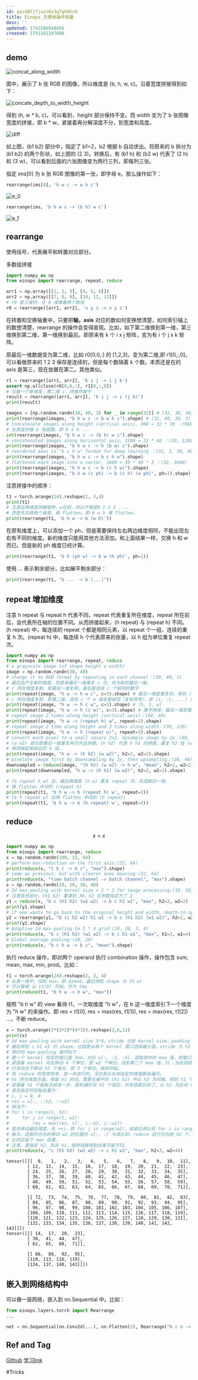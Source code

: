 ```yaml
---
id: pycd8tjfjszc6x3g7ghbhs8
title: Einops_方便地操作张量
desc: ''
updated: 1741586948456
created: 1741161107888
---
```


## demo

![concat_along_width](assets/images/python.torch.einops_方便地操作张量/concat_along_width.png)

图中，展示了 b 张 RGB 的图像，所以维度是 (b, h, w, c)。沿着宽度拼接得到如下：

![concate_depth_to_width_height](assets/images/python.torch.einops_方便地操作张量/concate_depth_to_width_height.png)

得到 (h, w * b, c)。可以看到，height 部分保持不变。而 width 变为了 b 张图像宽度的拼接，即 b * w。紧接着再分解深度不分，到宽度和高度。

![diff](assets/images/python.torch.einops_方便地操作张量/diff.png)

如上图，(b1 b2) 部分中，指定了 b1=2，b2 根据 b 自动求出。将原来的 b 拆分为 (b1 b2) 的两个形状，如上图的 (2 3)。转换后，有 (b1 h) 和 (b2 w) 代表了 (2 h) 和 (3 w)，可以看到后面的六张图像变为两行三列，即每列三张。

指定 ims[0] 为 b 张 RGB 图像的第一张，即字母 e。那么操作如下：

```py
rearrange(ims[0], 'h w c -> w h c')
```

![e_0](assets/images/python.torch.einops_方便地操作张量/e_0.png)

```py
rearrange(ims, 'b h w c -> (b h) w c')
```

![e_1](assets/images/python.torch.einops_方便地操作张量/e_1.png)

## rearrange

使用括号，代表展平和转置对应部分。

多数组拼接

```py
import numpy as np
from einops import rearrange, repeat, reduce

arr1 = np.array([[1, 2, 3], [4, 5, 6]])
arr2 = np.array([[7, 8, 9], [10, 11, 12]])
# r0 是三维的，在 0 维堆叠两个数组
r0 = rearrange([arr1, arr2], 'x y z -> x y z')
```

在转置和交换轴重中，只要把**轴，axis** 对应的数如何变换想清楚，如何索引轴上的数想清楚，rearrange 的操作会变得直观。比如，如下第二维换到第一维，第三维换到第二维，第一维换到最后。即原来有 k 个 i x j 矩阵，变为有 i 个 j x k 矩阵。

原最后一维数据变为第二维，比如 r0[0,0,:] 的 [1,2,3]，变为第二维,即 r1[0,:,0]。可以看做原来的 1 2 3 保存是连续的，但是每个数隔着 k 个数。本质还是在的 axis 是第三，现在放置在第二。其他类似。

```py
r1 = rearrange([arr1, arr2], 'k i j -> i j k')
assert np.allclose(r0[0,0,:], r1[0,:,0])
# 沿着一个新维度，第二维 i，拼接并展平
result = rearrange([arr1, arr2], 'k i j -> i (j k)')
print(result)
```

```py
images = [np.random.randn(30, 40, 3) for _ in range(32)] # (32, 30, 40, 3)
print(rearrange(images, "b h w c -> b w h c").shape) # (32, 40, 30, 3)
# concatenate images along height (vertical axis), 960 = 32 * 30 ：(960, 40, 3)
# 在高度拼接 b 张图像，即 b x h ...
int(rearrange(images, "b h w c -> (b h) w c").shape)
# concatenated images along horizontal axis, 1280 = 32 * 40 ：(30, 1280, 3)
print(rearrange(images, "b h w c -> h (b w) c").shape)
# reordered axes to "b c h w" format for deep learning ：(32, 3, 30, 40)
print(rearrange(images, "b h w c -> b c h w").shape)
# flattened each image into a vector, 3600 = 30 * 40 * 3 ：(32, 3600)
print(rearrange(images, "b h w c -> b (c h w)").shape)
print(rearrange(images, "b h w (c ph) -> b (c h) (w ph)", ph=1).shape)
```

注意拼接中的顺序：
```py
t1 = torch.arange(24).reshape(2, 3,4)
print(t1)
# 注意后两维度拼接顺序，w在前，所以不再是0 1 2 3 ...，
# 而是先交换两个维度，再 flatten。即 b w h 再 flatten.
print(rearrange(t1, 'b h w -> b (w h)'))
```

在原有维度上，可以添加一个 ph，但是需要保持左右两边维度相同，不能出现左右有不同的维度。新的维度只能用其他方法添加。和上面结果一样，交换 h 和 w 而已。但是新的 ph 维度已经计算。
```py
print(rearrange(t1, 'b h (ph w) -> b w (h ph)', ph=1))
```

使用 ... 表示剩余部分，比如展平剩余部分：

```py
print(rearrange(t1, "b ... -> b (...)"))
```

## repeat 增加维度

注意 h repeat 与 repeat h 代表不同，repeat 代表重复所在维度，repeat 所在前后，会代表所在轴的位置不同。从而拼接起来，(h repeat) 与 (repeat h) 不同。(h repeat) 中，每连续的 repeat 个都是相同元素，以 repeat 个一组，连续的重复 h 次。(repeat h) 中，每连续 h 个代表原来的张量，以 h 组为单位重复 repeat 次。

```py
import numpy as np
from einops import rearrange, repeat, reduce
# a grayscale image (of shape height x width)
image = np.random.randn(30, 40)
# change it to RGB format by repeating in each channel：(30, 40, 3)
# 最后会产生新的维度，将原来最后一维重复 c 次，作为新的最后一维。
# c 所在维度复制，即最后一维复制，最后是连续 c 个相同的数字
print(repeat(image, "h w -> h w c", c=3).shape) # 最后一维是重复的，得到 (h, w, 3)
# c 所在维度复制，即第二维，连续 c 个 w 维张量相同（复制而来），即 [i, :c, ...] 全是相同的。
print(repeat(image, "h w -> h c w", c=3).shape) # (h, 3, w)
print(repeat(image, "h w -> h (c w)", c=3).shape) # 展平两维，最后一维是重复的 c 次 w
# repeat image 2 times along height (vertical axis)：(60, 40)
print(repeat(image, "h w -> (repeat h) w", repeat=2).shape)
# repeat image 2 time along height and 3 times along width：(30, 120)
print(repeat(image, "h w -> h (repeat w)", repeat=3).shape)
# convert each pixel to a small square 2x2. Upsample image by 2x：(60, 80)
# (w w2) 部分即最后一维重复两次并且拼接。(h h2) 代表 h h2 的拼接。重复 h2 组 (w w2) 后，
# 再拼接起来如此的 h 组。
print(repeat(image, "h w -> (h h2) (w w2)", h2=2, w2=2).shape)
# pixelate image first by downsampling by 2x, then upsampling：(30, 40)
downsampled = reduce(image, "(h h2) (w w2) -> h w", "mean", h2=2, w2=2)
print(repeat(downsampled, "h w -> (h h2) (w w2)", h2=2, w2=2).shape)

# (b repeat h w) 后，最后两维度 (h w) 重复 repeat 次，形成新的一维。
# 再 flatten 中间的 (repeat h)
print(repeat(t1, 'b h w -> b (repeat h) w', repeat=2))
# (b h repeat w) 后再 flatten 中间的 (h repeat)
print(repeat(t1, 'b h w -> b (h repeat) w', repeat=2))
```

## reduce

$$
x = x 
$$

```py
import numpy as np
from einops import rearrange, reduce
x = np.random.randn(100, 32, 64)
# perform max-reduction on the first axis:(32, 64)
print(reduce(x, "t b c -> b c", "max").shape)
# same as previous, but with clearer axes meaning:(32, 64)
print(reduce(x, "time batch channel -> batch channel", "max").shape)
x = np.random.randn(10, 20, 30, 40)
# 2d max-pooling with kernel size = 2 * 2 for image processing:(10, 20, 15, 20)
# 注意括号部分，(h1 h2) 要凑到 30，h2 在参数指定为了 2
y1 = reduce(x, "b c (h1 h2) (w1 w2) -> b c h1 w1", "max", h2=2, w2=2)
print(y1.shape)
# if one wants to go back to the original height and width, depth-to-space trick can be applied:(10, 5, 30, 40)
y2 = rearrange(y1, "b (c h2 w2) h1 w1 -> b c (h1 h2) (w1 w2)", h2=2, w2=2)
print(y2.shape)
# Adaptive 2d max-pooling to 3 * 4 grid:(10, 20, 3, 4)
print(reduce(x, "b c (h1 h2) (w1 w2) -> b c h1 w1", "max", h1=3, w1=4).shape)
# Global average pooling:(10, 20)
print(reduce(x, "b c h w -> b c", "mean").shape)
```

执行 reduce 操作，即对两个 operand 执行 combination 操作，操作包含 sum, mean, max, min, prod。比如：

```py
t1 = torch.arange(24).reshape(2, 3, 4)
# 从第一维中，找到 max，即 dim=0，最后得到 shape 为 (h w)
# 可以看做 从 t1[0] 开始，作为 tmp
print(reduce(t1, "b h w -> h w", "max"))
```

按照 "b h w" 的 view 看待 t1，一次取维度 "h w"，在 b 这一维度索引下一个维度为 "h w" 的来操作。即 res = t1[0], res = max(res, t1[1]), res = max(res, t1[2]) ...，不断 reduce。

```py
x = torch.arange(2*(3*2)*(4*3)).reshape(2,6,12)
print(x)
# 2d max-pooling with kernel size 3*4，stride 也是 kernel size，padding 为 0
# 最后得到 c h1 w1 的 shape。也就是从每个 kernel 窗口选择最大值，stride 为 h1 w1
# 等价的 max-pooling 操作如下：
# 第一个 kernel 规定的窗口是 3x4，对应 x[:, :3, :4]，选取其中的 max 值，即窗口右下角。
# 紧接着 kernel 向右移动 4 个单位，即 w2 个单位，找到第二个 max 值，31；当右侧结束时，
# 行方向向下移动 h2 个单位，即 3 个单位。继续开始。
# 用 reduce 的思想思考，是一并进行的。没在箭头右侧指定的维度都会遍历。
# h1 所在维度方面，保留 h1 的话，需要在展平的 (h1 h2) 中以 h2 为间隔，得到 h1 个值。
# 紧接着 h1 个值每次前进一步，直到遍历完 h2 个值后，所有值都比较了，以 h2 为区间 reduce 出了结果。
# 首先指定的初始张量为：
# i, j = 0, 0
# res = x[:, ::h2, ::w2]
# 相当于:
# for i in range(1, h2):
#     for j in range(1, w2):
#         res = max(res, x[:, i::h2, j::w2])
# 首先移动最后维度，先 ++j，即 for j in range(w2)。结束后再比较 for i in range(h2)，如此循环。
# 每次，选取列方向的移动 w2 的位置的 x[:, :] 与其比较。reduce 后行方向是 h2 个。
# 比较后留下 max 结果。
# 注意，要指定 h2，而非 h1，顺序调换得到结果可能不同。
print(reduce(x, "c (h1 h2) (w1 w2) -> c h1 w1", "max", h2=3, w2=4))
```

    tensor([[[  0,   1,   2,   3,   4,   5,   6,   7,   8,   9,  10,  11],
            [ 12,  13,  14,  15,  16,  17,  18,  19,  20,  21,  22,  23],
            [ 24,  25,  26,  27,  28,  29,  30,  31,  32,  33,  34,  35],
            [ 36,  37,  38,  39,  40,  41,  42,  43,  44,  45,  46,  47],
            [ 48,  49,  50,  51,  52,  53,  54,  55,  56,  57,  58,  59],
            [ 60,  61,  62,  63,  64,  65,  66,  67,  68,  69,  70,  71]],

            [[ 72,  73,  74,  75,  76,  77,  78,  79,  80,  81,  82,  83],
            [ 84,  85,  86,  87,  88,  89,  90,  91,  92,  93,  94,  95],
            [ 96,  97,  98,  99, 100, 101, 102, 103, 104, 105, 106, 107],
            [108, 109, 110, 111, 112, 113, 114, 115, 116, 117, 118, 119],
            [120, 121, 122, 123, 124, 125, 126, 127, 128, 129, 130, 131],
            [132, 133, 134, 135, 136, 137, 138, 139, 140, 141, 142, 143]]])
    tensor([[[ 14,  17,  20,  23],
            [ 38,  41,  44,  47],
            [ 62,  65,  68,  71]],

            [[ 86,  89,  92,  95],
            [110, 113, 116, 119],
            [134, 137, 140, 143]]])

## 嵌入到网络结构中

可以像一层网络，嵌入到 nn.Sequential 中。比如：

```py
from einops.layers.torch import Rearrange
...

net = nn.Sequential(nn.Conv2d(...), nn.Flatten(2), Rearrange("b c n -> b n c"), nn.LayerNorm(dim))
```

## Ref and Tag

[Github](https://github.com/arogozhnikov/einops)
[学习link](https://zhuanlan.zhihu.com/p/342675997)

#Tricks